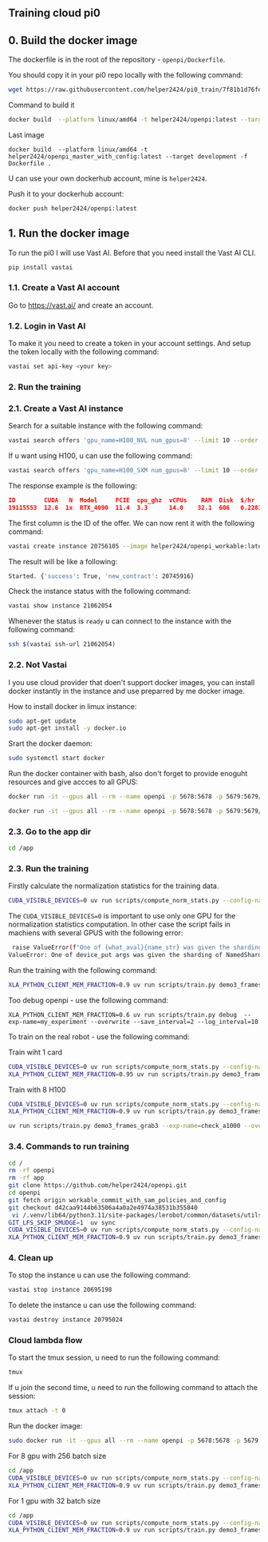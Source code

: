 ## Training cloud pi0


## 0. Build the docker image

The dockerfile is in the root of the repository - `openpi/Dockerfile`.

You should copy it in your pi0 repo locally with the following command:
```bash
wget https://raw.githubusercontent.com/helper2424/pi0_train/7f81b1d76fe119237fe2f75b5a7086dbebadab57/openpi/Dockerfile
```

Command to build it

```bash
docker build  --platform linux/amd64 -t helper2424/openpi:latest --target development .
```

Last image
```
docker build  --platform linux/amd64 -t helper2424/openpi_master_with_config:latest --target development -f Dockerfile .
```

U can use your own dockerhub account, mine is `helper2424`.

Push it to your dockerhub account:

```bash
docker push helper2424/openpi:latest
```

## 1. Run the docker image

To run the pi0 I will use Vast AI. Before that you need install the Vast AI CLI.

```bash
pip install vastai
```

### 1.1. Create a Vast AI account

Go to https://vast.ai/ and create an account.

### 1.2. Login in Vast AI

To make it you need to create a token in your account settings. And setup the token locally with the following command:

```bash
vastai set api-key <your key>
```

### 2. Run the training

### 2.1. Create a Vast AI instance

Search for a suitable instance with the following command:

```bash
vastai search offers 'gpu_name=H100_NVL num_gpus=8' --limit 10 --order 'dph_total,reliability-total' 
```

If u want using H100, u can use the following command:

```bash
vastai search offers 'gpu_name=H100_SXM num_gpus=8' --limit 10 --order 'dph_total,reliability-total' 
```

The response example is the following:

```json
ID        CUDA   N  Model     PCIE  cpu_ghz  vCPUs    RAM  Disk  $/hr    DLP   DLP/$   score  NV Driver  Net_up  Net_down  R     Max_Days  mach_id  status    host_id  ports  country        
19115553  12.6  1x  RTX_4090  11.4  3.3      14.0    32.1  606   0.2281  97.8  428.78  324.3  560.35.03  445.5   781.3     99.6  26.9      9585     verified  58023    49     South_Korea,_KR      
```

The first column is the ID of the offer. We can now rent it with the following command:

```bash
vastai create instance 20756105 --image helper2424/openpi_workable:latest --env '-p 5678:5678 -p 5679:5679/udp -p 5680:5680' --disk 200 --ssh --jupyter --jupyter-lab --direct
```

The result will be like a following:
```bash
Started. {'success': True, 'new_contract': 20745916}
```

Check the instance status with the following command:

```bash
vastai show instance 21062054
```

Whenever the status is `ready` u can connect to the instance with the following command:

```bash
ssh $(vastai ssh-url 21062054)
```

### 2.2. Not Vastai

I you use cloud provider that doen't support docker images, you can install docker instantly in the instance and use preparred by me docker image.

How to install docker in limux instance:

```bash
sudo apt-get update
sudo apt-get install -y docker.io
```

Srart the docker daemon:

```bash
sudo systemctl start docker
```

Run the docker container with bash, also don't forget to provide enoguht resources and give accces to all GPUS:

```bash
docker run -it --gpus all --rm --name openpi -p 5678:5678 -p 5679:5679/udp -p 5680:5680 helper2424/openpi:latest bash
```

```bash
docker run -it --gpus all --rm --name openpi -p 5678:5678 -p 5679:5679/udp -p 5680:5680 -v /app:/app helper2424/openpi_master_with_config:latest bash
```
### 2.3. Go to the app dir

```bash
cd /app
```

### 2.3. Run the training

Firstly calculate the normalization statistics for the training data.

```bash
CUDA_VISIBLE_DEVICES=0 uv run scripts/compute_norm_stats.py --config-name demo3_frames_grab3
```

The `CUDA_VISIBLE_DEVICES=0` is important to use only one GPU for the normalization statistics computation. In other case the script fails in machiens with several GPUS with the following error:

```bash
 raise ValueError(f"One of {what_aval}{name_str} was given the sharding "
ValueError: One of device_put args was given the sharding of NamedSharding(mesh=Mesh('B': 4, axis_types=(Auto,)), spec=PartitionSpec('B',), memory_kind=device), which implies that the global size of its dimension 0 should be divisible by 4, but it is equal to 1 (full shape: (1, 10, 7))
```

Run the training with the following command:

```bash
XLA_PYTHON_CLIENT_MEM_FRACTION=0.9 uv run scripts/train.py demo3_frames_grab3 --exp-name=my_experiment --overwrite --save_interval=2 --log_interval=100 --batch_size=32 --num_workers=4
```

Too debug openpi - use the following command:
```
XLA_PYTHON_CLIENT_MEM_FRACTION=0.6 uv run scripts/train.py debug  --exp-name=my_experiment --overwrite --save_interval=2 --log_interval=10   
```

To train on the real robot - use the following command:

Train wiht 1 card

```bash
CUDA_VISIBLE_DEVICES=0 uv run scripts/compute_norm_stats.py --config-name demo3_frames_grab3
XLA_PYTHON_CLIENT_MEM_FRACTION=0.95 uv run scripts/train.py demo3_frames_grab3 --exp-name=check_pi0 --overwrite --save_interval=2 --log_interval=100 --batch_size=2 --num_workers=4
```

Train with 8 H100

```bash
CUDA_VISIBLE_DEVICES=0 uv run scripts/compute_norm_stats.py --config-name demo3_frames_grab3
XLA_PYTHON_CLIENT_MEM_FRACTION=0.9 uv run scripts/train.py demo3_frames_grab3 --exp-name=speed_up_pi0_8gpu_256_batch --overwrite --save_interval=1000 --log_interval=100 --batch_size=64 --num_workers=4 --fsdp_devices=8

uv run scripts/train.py demo3_frames_grab3 --exp-name=check_a1000 --overwrite --save_interval=2 --log_interval=100 --checkpoint_base_dir=/checkpoints --batch_size=1
```


### 3.4. Commands to run training

```bash
cd /
rm -rf openpi
rm -rf app
git clone https://github.com/helper2424/openpi.git
cd openpi
git fetch origin workable_commit_with_sam_policies_and_config
git checkout d42caa9144b63506a4a0a2e4974a38531b355840
 vi /.venv/lib64/python3.11/site-packages/lerobot/common/datasets/utils.py 
GIT_LFS_SKIP_SMUDGE=1  uv sync
CUDA_VISIBLE_DEVICES=0 uv run scripts/compute_norm_stats.py --config-name demo3_frames_grab3
XLA_PYTHON_CLIENT_MEM_FRACTION=0.9 uv run scripts/train.py demo3_frames_grab3 --exp-name=speed_up_pi0_8gpu_128_batch --overwrite --save_interval=1000 --log_interval=100 --batch_size=128 --num_workers=8 --fsdp_devices=8 --num_train_steps=7500
```




### 4. Clean up

To stop the instance u can use the following command:

```bash
vastai stop instance 20695198
```

To delete the instance u can use the following command:

```bash
vastai destroy instance 20795024
```


### Cloud lambda flow

To start the tmux session, u need to run the following command:

```bash
tmux
```

If u join the second time, u need to run the following command to attach the session:

```bash
tmux attach -t 0
```

Run the docker image:

```bash
sudo docker run -it --gpus all --rm --name openpi -p 5678:5678 -p 5679:5679/udp -p 5680:5680 -v /checkpoints:/checkpoints helper2424/openpi_master_with_config:latest bash
```


For 8 gpu with 256 batch size
```bash
cd /app
CUDA_VISIBLE_DEVICES=0 uv run scripts/compute_norm_stats.py --config-name demo3_frames_grab3
XLA_PYTHON_CLIENT_MEM_FRACTION=0.9 uv run scripts/train.py demo3_frames_grab3 --exp-name=speed_up_pi0_8gpu_256_batch --overwrite --save_interval=1000 --log_interval=100 --batch_size=256 --num_workers=8 --fsdp_devices=8 --num_train_steps=7500 --checkpoint_base_dir=/checkpoints
```

For 1 gpu with 32 batch size
```bash
cd /app
CUDA_VISIBLE_DEVICES=0 uv run scripts/compute_norm_stats.py --config-name demo3_frames_grab3
XLA_PYTHON_CLIENT_MEM_FRACTION=0.9 uv run scripts/train.py demo3_frames_grab3 --exp-name=speed_up_pi0_1gpu_32_batch --overwrite --save_interval=1000 --log_interval=100 --batch_size=32 --num_workers=8 --fsdp_devices=1 --num_train_steps=30000 --checkpoint_base_dir=/checkpoints
```